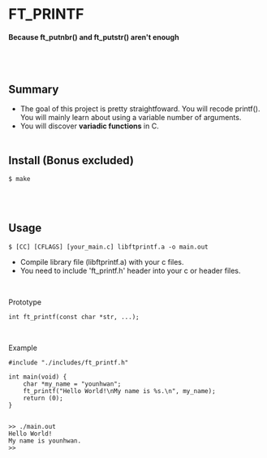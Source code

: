 # FT_PRINTF
#### Because ft_putnbr() and ft_putstr() aren't enough
<br/><br/>

## Summary
+ The goal of this project is pretty straightfoward. You will recode printf(). You will mainly learn about using a variable number of arguments.
+ You will discover **variadic functions** in C.
<br/><br/>

## Install (Bonus excluded)
	$ make
<br/><br/>

## Usage
	$ [CC] [CFLAGS] [your_main.c] libftprintf.a -o main.out
+ Compile library file (libftprintf.a) with your c files.
+ You need to include 'ft_printf.h' header into your c or header files.
<br/>

Prototype
```
int ft_printf(const char *str, ...);
```
<br/>

Example
```
#include "./includes/ft_printf.h"

int main(void) {
	char *my_name = "younhwan";
	ft_printf("Hello World!\nMy name is %s.\n", my_name);
	return (0);
}


>> ./main.out
Hello World!
My name is younhwan.
>> 
```
